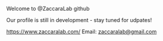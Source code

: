 Welcome to @ZaccaraLab github

Our profile is still in development - stay tuned for udpates!


https://www.zaccaralab.com/
Email: zaccaralab@gmail.com

<!---
ZaccaraLab/ZaccaraLab is a ✨ special ✨ repository because its `README.md` (this file) appears on your GitHub profile.
You can click the Preview link to take a look at your changes.
--->
